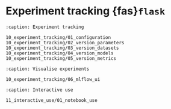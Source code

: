 # Experiment tracking {fas}`flask`

```{toctree}
:caption: Experiment tracking

10_experiment_tracking/01_configuration
10_experiment_tracking/02_version_parameters
10_experiment_tracking/03_version_datasets
10_experiment_tracking/04_version_models
10_experiment_tracking/05_version_metrics
```

```{toctree}
:caption: Visualise experiments

10_experiment_tracking/06_mlflow_ui
```

```{toctree}
:caption: Interactive use

11_interactive_use/01_notebook_use
```
